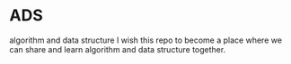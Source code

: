 # ADS
algorithm and data structure
I wish this repo to become a place where we can share and learn algorithm and data structure together.
